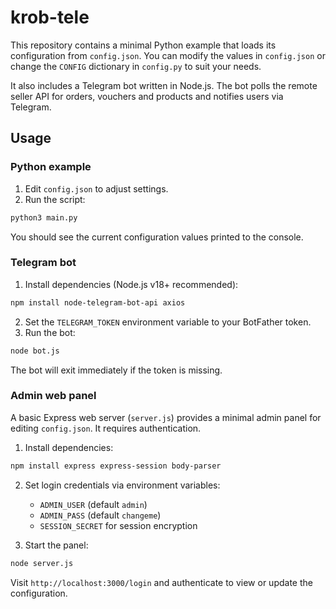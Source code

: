 # krob-tele

This repository contains a minimal Python example that loads its
configuration from `config.json`. You can modify the values in
`config.json` or change the `CONFIG` dictionary in `config.py` to suit
your needs.

It also includes a Telegram bot written in Node.js. The bot polls the
remote seller API for orders, vouchers and products and notifies users
via Telegram.

## Usage

### Python example

1. Edit `config.json` to adjust settings.
2. Run the script:

```bash
python3 main.py
```

You should see the current configuration values printed to the console.

### Telegram bot

1. Install dependencies (Node.js v18+ recommended):

```bash
npm install node-telegram-bot-api axios
```

2. Set the `TELEGRAM_TOKEN` environment variable to your BotFather token.
3. Run the bot:

```bash
node bot.js
```

The bot will exit immediately if the token is missing.

### Admin web panel

A basic Express web server (`server.js`) provides a minimal admin panel
for editing `config.json`. It requires authentication.

1. Install dependencies:

```bash
npm install express express-session body-parser
```

2. Set login credentials via environment variables:
   - `ADMIN_USER` (default `admin`)
   - `ADMIN_PASS` (default `changeme`)
   - `SESSION_SECRET` for session encryption

3. Start the panel:

```bash
node server.js
```

Visit `http://localhost:3000/login` and authenticate to view or update
the configuration.
